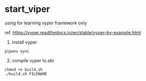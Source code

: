 # start_viper

using for learning vyper framework only 

ref. https://vyper.readthedocs.io/en/stable/vyper-by-example.html

1. install vyper
```shell
pipenv sync
```

2. compile vyper to abi
```shell
chmod +x build.sh
./build.sh FILENAME
```
